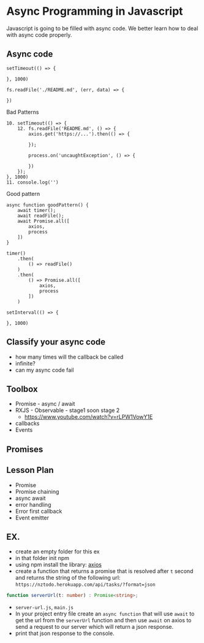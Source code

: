 # Async Programming in Javascript

Javascript is going to be filled with async code.
We better learn how to deal with async code properly.

## Async code

```
setTimeout(() => {
	
}, 1000)
```

```
fs.readFile('./README.md', (err, data) => {
	
})
```


Bad Patterns
```
10. setTimeout(() => {
	12. fs.readFile('README.md', () => {
		axios.get('https://...').then(() => {
			
		});
		
		process.on('uncaughtException', () => {
			
		})	
	});
}, 1000)
11. console.log('')
```

Good pattern
```
async function goodPattern() {	
	await timer();
	await readFile();
	await Promise.all([
		axios,
		process
	])
}
```

```
timer()
	.then(
		() => readFile()
	)
	.then(
		() => Promise.all([
			axios,
			process
		])
	)
```

```
setInterval(() => {
	
}, 1000)
```

## Classify your async code

- how many times will the callback be called
- infinite?
- can my async code fail

## Toolbox

- Promise - async / await
- RXJS - Observable - stage1 soon stage 2
  - https://www.youtube.com/watch?v=rLPW1VowY1E
- callbacks
- Events

## Promises



## Lesson Plan

- Promise
- Promise chaining
- async await
- error handling
- Error first callback
- Event emitter

## EX.

- create an empty folder for this ex
- in that folder init npm
- using npm install the library: [axios](https://github.com/axios/axios)
- create a function that returns a promise that is resolved after `t` second and returns the string of the following url: `https://nztodo.herokuapp.com/api/tasks/?format=json`

```typescript
function serverUrl(t: number) : Promise<string>;
``` 
- `server-url.js`, `main.js`
- In your project entry file create an `async function` that will use `await` to get the url from the `serverUrl` function and then use `await` on axios to send a request to our server which will return a json response.
- print that json response to the console.